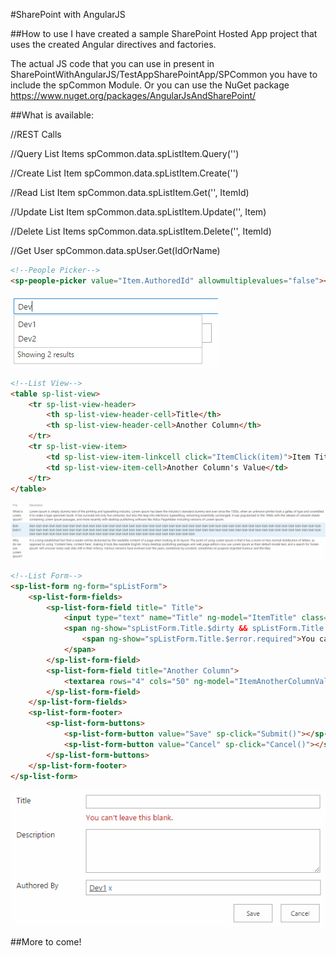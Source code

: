 #SharePoint with AngularJS

##How to use
I have created a sample SharePoint Hosted App project that uses the created Angular directives and factories.

The actual JS code that you can use in present in SharePointWithAngularJS/TestAppSharePointApp/SPCommon you have to include the spCommon Module.
Or you can use the NuGet package https://www.nuget.org/packages/AngularJsAndSharePoint/

##What is available:

//REST Calls

//Query List Items
spCommon.data.spListItem.Query('<List Name>')

//Create List Item
spCommon.data.spListItem.Create('<List Name>')

//Read List Item
spCommon.data.spListItem.Get('<List Name>', ItemId)

//Update List Item
spCommon.data.spListItem.Update('<List Name>', Item)

//Delete List Items
spCommon.data.spListItem.Delete('<List Name>', ItemId)

//Get User
spCommon.data.spUser.Get(IdOrName)

```html
<!--People Picker-->
<sp-people-picker value="Item.AuthoredId" allowmultiplevalues="false"></sp-people-picker>
```

![alt People Picker](https://github.com/ravikiranvs/SharePointWithAngularJS/blob/master/ReadmeImages/PeoplePicker.png)

```html
<!--List View-->
<table sp-list-view>
    <tr sp-list-view-header>
        <th sp-list-view-header-cell>Title</th>
        <th sp-list-view-header-cell>Another Column</th>
    </tr>
    <tr sp-list-view-item>
        <td sp-list-view-item-linkcell click="ItemClick(item)">Item Title</td>
        <td sp-list-view-item-cell>Another Column's Value</td>
    </tr>
</table>
```

![alt List View](https://github.com/ravikiranvs/SharePointWithAngularJS/blob/master/ReadmeImages/ListView.png)

```html
<!--List Form-->
<sp-list-form ng-form="spListForm">
    <sp-list-form-fields>
        <sp-list-form-field title=" Title">
            <input type="text" name="Title" ng-model="ItemTitle" class="ms-usereditor" required />
            <span ng-show="spListForm.Title.$dirty && spListForm.Title.$invalid" class="ms-formvalidation ms-csrformvalidation">
                <span ng-show="spListForm.Title.$error.required">You can't leave this blank.</span>
            </span>
        </sp-list-form-field>
        <sp-list-form-field title="Another Column">
            <textarea rows="4" cols="50" ng-model="ItemAnotherColumnValue" class="ms-usereditor" />
        </sp-list-form-field>
    </sp-list-form-fields>
    <sp-list-form-footer>
        <sp-list-form-buttons>
            <sp-list-form-button value="Save" sp-click="Submit()"></sp-list-form-button>
            <sp-list-form-button value="Cancel" sp-click="Cancel()"></sp-list-form-button>
        </sp-list-form-buttons>
    </sp-list-form-footer>
</sp-list-form>
```

![alt List Form](https://github.com/ravikiranvs/SharePointWithAngularJS/blob/master/ReadmeImages/ListForm.png)

##More to come!
